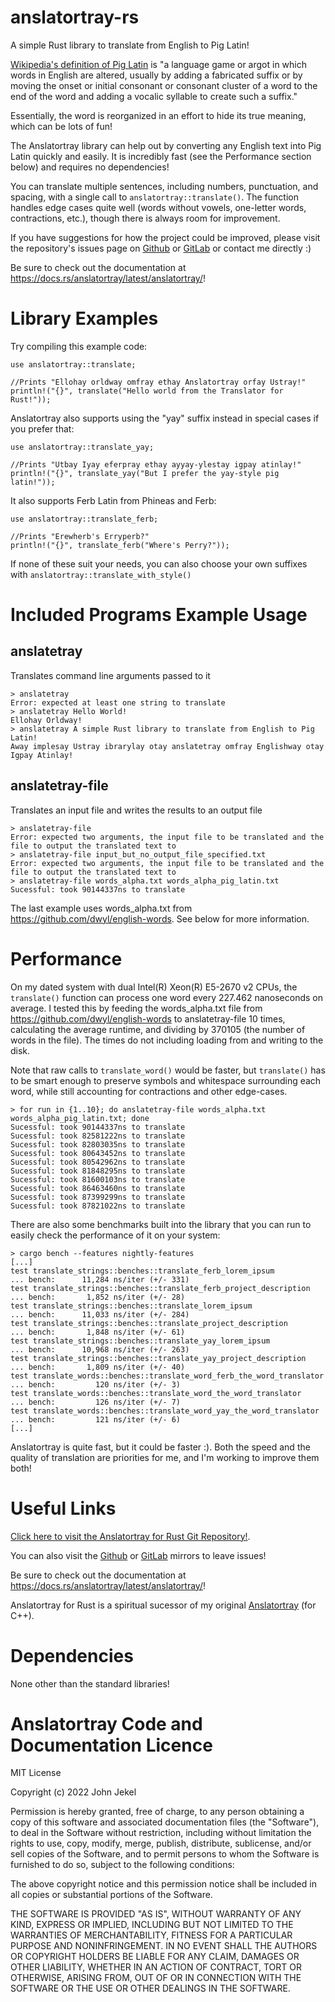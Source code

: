 # anslatortray-rs

A simple Rust library to translate from English to Pig Latin!

<a href="https://en.wikipedia.org/wiki/Pig_Latin">Wikipedia's definition of Pig Latin</a> is "a language game or argot in which words in English are altered, usually by adding a fabricated suffix or by moving the onset or initial consonant or consonant cluster of a word to the end of the word and adding a vocalic syllable to create such a suffix."

Essentially, the word is reorganized in an effort to hide its true meaning, which can be lots of fun!

The Anslatortray library can help out by converting any English text into Pig Latin quickly and easily. It is incredibly fast (see the Performance section below) and requires no dependencies!

You can translate multiple sentences, including numbers, punctuation, and spacing, with a single call to `anslatortray::translate()`.
The function handles edge cases quite well (words without vowels, one-letter words, contractions, etc.), though there is always room for improvement.

If you have suggestions for how the project could be improved, please visit the repository's issues page on <a href="https://github.com/JZJisawesome/anslatortray-rs/issues">Github</a> or <a href="https://gitlab.com/JZJisawesome/anslatortray-rs/-/issues">GitLab</a> or contact me directly :)

Be sure to check out the documentation at <https://docs.rs/anslatortray/latest/anslatortray/>!

# Library Examples

Try compiling this example code:

```
use anslatortray::translate;

//Prints "Ellohay orldway omfray ethay Anslatortray orfay Ustray!"
println!("{}", translate("Hello world from the Translator for Rust!"));
```

Anslatortray also supports using the "yay" suffix instead in special cases if you prefer that:

```
use anslatortray::translate_yay;

//Prints "Utbay Iyay eferpray ethay ayyay-ylestay igpay atinlay!"
println!("{}", translate_yay("But I prefer the yay-style pig latin!"));
```

It also supports Ferb Latin from Phineas and Ferb:

```
use anslatortray::translate_ferb;

//Prints "Erewherb's Erryperb?"
println!("{}", translate_ferb("Where's Perry?"));
```

If none of these suit your needs, you can also choose your own suffixes with `anslatortray::translate_with_style()`

# Included Programs Example Usage

## anslatetray

Translates command line arguments passed to it

```
> anslatetray
Error: expected at least one string to translate
> anslatetray Hello World!
Ellohay Orldway!
> anslatetray A simple Rust library to translate from English to Pig Latin!
Away implesay Ustray ibrarylay otay anslatetray omfray Englishway otay Igpay Atinlay!
```

## anslatetray-file

Translates an input file and writes the results to an output file

```
> anslatetray-file
Error: expected two arguments, the input file to be translated and the file to output the translated text to
> anslatetray-file input_but_no_output_file_specified.txt
Error: expected two arguments, the input file to be translated and the file to output the translated text to
> anslatetray-file words_alpha.txt words_alpha_pig_latin.txt
Sucessful: took 90144337ns to translate
```

The last example uses words_alpha.txt from <https://github.com/dwyl/english-words>. See below for more information.

# Performance

On my dated system with dual Intel(R) Xeon(R) E5-2670 v2 CPUs, the `translate()` function can process one word every 227.462 nanoseconds on average.
I tested this by feeding the words_alpha.txt file from <https://github.com/dwyl/english-words> to anslatetray-file 10 times, calculating the average runtime,
and dividing by 370105 (the number of words in the file). The times do not including loading from and writing to the disk.

Note that raw calls to `translate_word()` would be faster, but `translate()` has to be smart enough to preserve symbols and whitespace surrounding each word, while still accounting for contractions and other edge-cases.

```
> for run in {1..10}; do anslatetray-file words_alpha.txt words_alpha_pig_latin.txt; done
Sucessful: took 90144337ns to translate
Sucessful: took 82581222ns to translate
Sucessful: took 82803035ns to translate
Sucessful: took 80643452ns to translate
Sucessful: took 80542962ns to translate
Sucessful: took 81848295ns to translate
Sucessful: took 81600103ns to translate
Sucessful: took 86463460ns to translate
Sucessful: took 87399299ns to translate
Sucessful: took 87821022ns to translate
```

There are also some benchmarks built into the library that you can run to easily check the performance of it on your system:

```
> cargo bench --features nightly-features
[...]
test translate_strings::benches::translate_ferb_lorem_ipsum            ... bench:      11,284 ns/iter (+/- 331)
test translate_strings::benches::translate_ferb_project_description    ... bench:       1,852 ns/iter (+/- 28)
test translate_strings::benches::translate_lorem_ipsum                 ... bench:      11,033 ns/iter (+/- 284)
test translate_strings::benches::translate_project_description         ... bench:       1,848 ns/iter (+/- 61)
test translate_strings::benches::translate_yay_lorem_ipsum             ... bench:      10,968 ns/iter (+/- 263)
test translate_strings::benches::translate_yay_project_description     ... bench:       1,809 ns/iter (+/- 40)
test translate_words::benches::translate_word_ferb_the_word_translator ... bench:         120 ns/iter (+/- 3)
test translate_words::benches::translate_word_the_word_translator      ... bench:         126 ns/iter (+/- 7)
test translate_words::benches::translate_word_yay_the_word_translator  ... bench:         121 ns/iter (+/- 6)
[...]
```

Anslatortray is quite fast, but it could be faster :). Both the speed and the quality of translation are priorities for me, and I'm working to improve them both!

# Useful Links

<a href="https://git.jekel.ca/JZJ/anslatortray-rs">Click here to visit the Anslatortray for Rust Git Repository!</a>.

You can also visit the <a href="https://github.com/JZJisawesome/anslatortray-rs/issues">Github</a> or <a href="https://gitlab.com/JZJisawesome/anslatortray-rs/-/issues">GitLab</a> mirrors to leave issues!

Be sure to check out the documentation at <https://docs.rs/anslatortray/latest/anslatortray/>!

Anslatortray for Rust is a spiritual sucessor of my original <a href="https://git.jekel.ca/JZJ/anslatortray">Anslatortray</a> (for C++).

# Dependencies

None other than the standard libraries!

# Anslatortray Code and Documentation Licence

MIT License

Copyright (c) 2022 John Jekel

Permission is hereby granted, free of charge, to any person obtaining a copy of this software and associated documentation files (the "Software"), to deal in the Software without restriction, including without limitation the rights to use, copy, modify, merge, publish, distribute, sublicense, and/or sell copies of the Software, and to permit persons to whom the Software is furnished to do so, subject to the following conditions:

The above copyright notice and this permission notice shall be included in all copies or substantial portions of the Software.

THE SOFTWARE IS PROVIDED "AS IS", WITHOUT WARRANTY OF ANY KIND, EXPRESS OR IMPLIED, INCLUDING BUT NOT LIMITED TO THE WARRANTIES OF MERCHANTABILITY, FITNESS FOR A PARTICULAR PURPOSE AND NONINFRINGEMENT. IN NO EVENT SHALL THE AUTHORS OR COPYRIGHT HOLDERS BE LIABLE FOR ANY CLAIM, DAMAGES OR OTHER LIABILITY, WHETHER IN AN ACTION OF CONTRACT, TORT OR OTHERWISE, ARISING FROM, OUT OF OR IN CONNECTION WITH THE SOFTWARE OR THE USE OR OTHER DEALINGS IN THE SOFTWARE.
